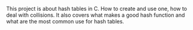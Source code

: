 This project is about hash tables in C. How to create and use one, how to deal with collisions. It also covers what makes a good hash function and what are the most common use for hash tables.
